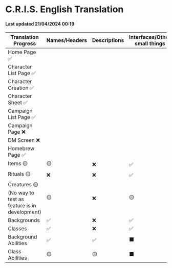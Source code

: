 # C.R.I.S. English Translation
####  Last updated 21/04/2024 00:19

|Translation Progress|Names/Headers|Descriptions|Interfaces/Other small things|
|-|-|-|-|
|Home Page ✅|
|Character List Page ✅|
|Character Creation ✅| 
|Character Sheet ✅|
|Campaign List Page ✅|
|Campaign Page ❌|
|DM Screen ❌|
|Homebrew Page ✅|
|Items 🟡|🟡|❌|✅|
|Rituals 🟡|❌|❌|✅|
|Creatures 🟡 (No way to test as feature is in development)|🟡|❌|🟡|
|Backgrounds|✅|❌|✅|
|Classes|✅|❌|✅|
|Background Abilities|✅|✅|⬛|
|Class Abilities|🟡|🟡|⬛|

